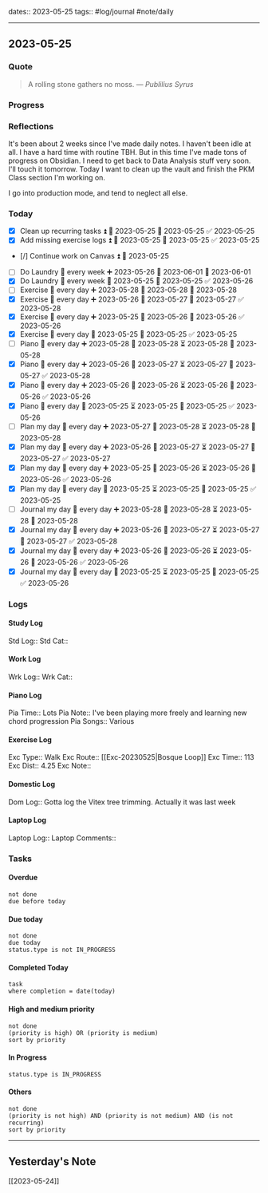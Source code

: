 dates:: 2023-05-25
tags:: #log/journal #note/daily 

---
## 2023-05-25

### Quote

> A rolling stone gathers no moss.
> — <cite>Publilius Syrus</cite>


### Progress


### Reflections

It's been about 2 weeks since I've made daily notes. I haven't been idle at all. I have a hard time with routine TBH. But in this time I've made tons of progress on Obsidian. I need to get back to Data Analysis stuff very soon. I'll touch it tomorrow. Today I want to clean up the vault and finish the PKM Class section I'm working on.

I go into production mode, and tend to neglect all else.

### Today

- [x] Clean up recurring tasks ⏫ 🛫 2023-05-25 📅 2023-05-25 ✅ 2023-05-25
- [x] Add missing exercise logs ⏫ 🛫 2023-05-25 📅 2023-05-25 ✅ 2023-05-25
- [/] Continue work on Canvas ⏫ 🛫 2023-05-25
- [ ] Do Laundry 🔁 every week ➕ 2023-05-26 🛫 2023-06-01 📅 2023-06-01
- [x] Do Laundry 🔁 every week 🛫 2023-05-25 📅 2023-05-25 ✅ 2023-05-26
- [ ] Exercise 🔁 every day ➕ 2023-05-28 🛫 2023-05-28 📅 2023-05-28
- [x] Exercise 🔁 every day ➕ 2023-05-26 🛫 2023-05-27 📅 2023-05-27 ✅ 2023-05-28
- [x] Exercise 🔁 every day ➕ 2023-05-25 🛫 2023-05-26 📅 2023-05-26 ✅ 2023-05-26
- [x] Exercise 🔁 every day 🛫 2023-05-25 📅 2023-05-25 ✅ 2023-05-25
- [ ] Piano 🔁 every day ➕ 2023-05-28 🛫 2023-05-28 ⏳ 2023-05-28 📅 2023-05-28
- [x] Piano 🔁 every day ➕ 2023-05-26 🛫 2023-05-27 ⏳ 2023-05-27 📅 2023-05-27 ✅ 2023-05-28
- [x] Piano 🔁 every day ➕ 2023-05-26 🛫 2023-05-26 ⏳ 2023-05-26 📅 2023-05-26 ✅ 2023-05-26
- [x] Piano 🔁 every day 🛫 2023-05-25 ⏳ 2023-05-25 📅 2023-05-25 ✅ 2023-05-26
- [ ] Plan my day 🔁 every day ➕ 2023-05-27 🛫 2023-05-28 ⏳ 2023-05-28 📅 2023-05-28
- [x] Plan my day 🔁 every day ➕ 2023-05-26 🛫 2023-05-27 ⏳ 2023-05-27 📅 2023-05-27 ✅ 2023-05-27
- [x] Plan my day 🔁 every day ➕ 2023-05-25 🛫 2023-05-26 ⏳ 2023-05-26 📅 2023-05-26 ✅ 2023-05-26
- [x] Plan my day 🔁 every day 🛫 2023-05-25 ⏳ 2023-05-25 📅 2023-05-25 ✅ 2023-05-25
- [ ] Journal my day 🔁 every day ➕ 2023-05-28 🛫 2023-05-28 ⏳ 2023-05-28 📅 2023-05-28
- [x] Journal my day 🔁 every day ➕ 2023-05-26 🛫 2023-05-27 ⏳ 2023-05-27 📅 2023-05-27 ✅ 2023-05-28
- [x] Journal my day 🔁 every day ➕ 2023-05-26 🛫 2023-05-26 ⏳ 2023-05-26 📅 2023-05-26 ✅ 2023-05-26
- [x] Journal my day 🔁 every day 🛫 2023-05-25 ⏳ 2023-05-25 📅 2023-05-25 ✅ 2023-05-26

### Logs

#### Study Log
Std Log:: 
Std Cat:: 

#### Work Log
Wrk Log:: 
Wrk Cat:: 

#### Piano Log

Pia Time:: Lots
Pia Note:: I've been playing more freely and learning new chord progression
Pia Songs:: Various

#### Exercise Log

Exc Type:: Walk
Exc Route:: [[Exc-20230525|Bosque Loop]]
Exc Time:: 113
Exc Dist:: 4.25
Exc Note:: 

#### Domestic Log

Dom Log:: Gotta log the Vitex tree trimming. Actually it was last week

#### Laptop Log

Laptop Log:: 
Laptop Comments::

### Tasks

#### Overdue

```tasks
not done
due before today
```


#### Due today

```tasks
not done
due today
status.type is not IN_PROGRESS
```

#### Completed Today

```dataview
task
where completion = date(today)
```


#### High and medium priority

```tasks
not done
(priority is high) OR (priority is medium)
sort by priority
```

#### In Progress

```tasks
status.type is IN_PROGRESS
```

#### Others

```tasks
not done
(priority is not high) AND (priority is not medium) AND (is not recurring)
sort by priority
```


---
## Yesterday's Note

[[2023-05-24]]


